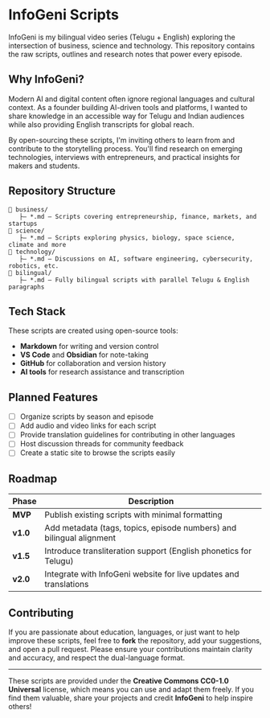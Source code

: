 # InfoGeni Scripts

InfoGeni is my bilingual video series (Telugu + English) exploring the intersection of business, science and technology. This repository contains the raw scripts, outlines and research notes that power every episode.

## Why InfoGeni?

Modern AI and digital content often ignore regional languages and cultural context. As a founder building AI-driven tools and platforms, I wanted to share knowledge in an accessible way for Telugu and Indian audiences while also providing English transcripts for global reach.

By open-sourcing these scripts, I'm inviting others to learn from and contribute to the storytelling process. You'll find research on emerging technologies, interviews with entrepreneurs, and practical insights for makers and students.

## Repository Structure

```
📂 business/
   ├— *.md – Scripts covering entrepreneurship, finance, markets, and startups
📂 science/
   ├— *.md – Scripts exploring physics, biology, space science, climate and more
📂 technology/
   ├— *.md – Discussions on AI, software engineering, cybersecurity, robotics, etc.
📂 bilingual/
   ├— *.md – Fully bilingual scripts with parallel Telugu & English paragraphs
```

## Tech Stack

These scripts are created using open-source tools:

- **Markdown** for writing and version control
- **VS Code** and **Obsidian** for note-taking
- **GitHub** for collaboration and version history
- **AI tools** for research assistance and transcription

## Planned Features

- [ ] Organize scripts by season and episode
- [ ] Add audio and video links for each script
- [ ] Provide translation guidelines for contributing in other languages
- [ ] Host discussion threads for community feedback
- [ ] Create a static site to browse the scripts easily

## Roadmap

| Phase | Description |
|------|-------------|
| **MVP** | Publish existing scripts with minimal formatting |
| **v1.0** | Add metadata (tags, topics, episode numbers) and bilingual alignment |
| **v1.5** | Introduce transliteration support (English phonetics for Telugu) |
| **v2.0** | Integrate with InfoGeni website for live updates and translations |

## Contributing

If you are passionate about education, languages, or just want to help improve these scripts, feel free to **fork** the repository, add your suggestions, and open a pull request. Please ensure your contributions maintain clarity and accuracy, and respect the dual-language format.

---

These scripts are provided under the **Creative Commons CC0-1.0 Universal** license, which means you can use and adapt them freely. If you find them valuable, share your projects and credit **InfoGeni** to help inspire others!
